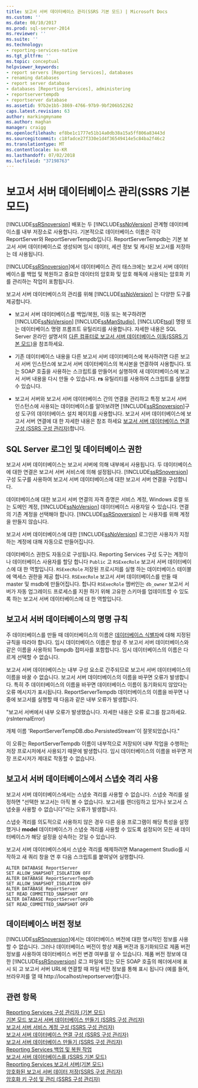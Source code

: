 ```yaml
---
title: 보고서 서버 데이터베이스 관리(SSRS 기본 모드) | Microsoft Docs
ms.custom: ''
ms.date: 08/10/2017
ms.prod: sql-server-2014
ms.reviewer: ''
ms.suite: ''
ms.technology:
- reporting-services-native
ms.tgt_pltfrm: ''
ms.topic: conceptual
helpviewer_keywords:
- report servers [Reporting Services], databases
- renaming databases
- report server database
- databases [Reporting Services], administering
- reportservertempdb
- reportserver database
ms.assetid: 97b2e1b5-3869-4766-97b9-9bf206b52262
caps.latest.revision: 63
author: markingmyname
ms.author: maghan
manager: craigg
ms.openlocfilehash: ef8be1c1777e51b14a0db38a15a5ff806a83443d
ms.sourcegitcommit: c18fadce27f330e1d4f36549414e5c84ba2f46c2
ms.translationtype: MT
ms.contentlocale: ko-KR
ms.lasthandoff: 07/02/2018
ms.locfileid: "37198763"
---
```

# <a name="administer-a-report-server-database-ssrs-native-mode"></a>보고서 서버 데이터베이스 관리(SSRS 기본 모드)
  [!INCLUDE[ssRSnoversion](../../includes/ssrsnoversion-md.md)] 배포는 두 [!INCLUDE[ssNoVersion](../../includes/ssnoversion-md.md)] 관계형 데이터베이스를 내부 저장소로 사용합니다. 기본적으로 데이터베이스 이름은 각각 ReportServer와 ReportServerTempdb입니다. ReportServerTempdb는 기본 보고서 서버 데이터베이스로 생성되며 임시 데이터, 세션 정보 및 캐시된 보고서를 저장하는 데 사용됩니다.  
  
 [!INCLUDE[ssRSnoversion](../../includes/ssrsnoversion-md.md)]에서 데이터베이스 관리 태스크에는 보고서 서버 데이터베이스를 백업 및 복원하고 중요한 데이터의 암호화 및 암호 해독에 사용되는 암호화 키를 관리하는 작업이 포함됩니다.  
  
 보고서 서버 데이터베이스의 관리를 위해 [!INCLUDE[ssNoVersion](../../includes/ssnoversion-md.md)] 는 다양한 도구를 제공합니다.  
  
-   보고서 서버 데이터베이스를 백업/복원, 이동 또는 복구하려면 [!INCLUDE[ssNoVersion](../../includes/ssnoversion-md.md)] [!INCLUDE[ssManStudio](../../includes/ssmanstudio-md.md)], [!INCLUDE[tsql](../../includes/tsql-md.md)] 명령 또는 데이터베이스 명령 프롬프트 유틸리티를 사용합니다. 자세한 내용은 SQL Server 온라인 설명서의 [다른 컴퓨터로 보고서 서버 데이터베이스 이동&#40;SSRS 기본 모드&#41;](moving-the-report-server-databases-to-another-computer-ssrs-native-mode.md)을 참조하세요.  
  
-   기존 데이터베이스 내용을 다른 보고서 서버 데이터베이스에 복사하려면 다른 보고서 서버 인스턴스에 보고서 서버 데이터베이스의 복사본을 연결하여 사용합니다. 또는 SOAP 호출을 사용하는 스크립트를 만들어서 실행하여 새 데이터베이스에 보고서 서버 내용을 다시 만들 수 있습니다. **rs** 유틸리티를 사용하여 스크립트를 실행할 수 있습니다.  
  
-   보고서 서버와 보고서 서버 데이터베이스 간의 연결을 관리하고 특정 보고서 서버 인스턴스에 사용되는 데이터베이스를 알아보려면 [!INCLUDE[ssRSnoversion](../../includes/ssrsnoversion-md.md)]구성 도구의 데이터베이스 설치 페이지를 사용합니다. 보고서 서버 데이터베이스에 보고서 서버 연결에 대 한 자세한 내용은 참조 하세요 [보고서 서버 데이터베이스 연결 구성 &#40;SSRS 구성 관리자&#41;](../../sql-server/install/configure-a-report-server-database-connection-ssrs-configuration-manager.md)합니다.  
  
## <a name="sql-server-login-and-database-permissions"></a>SQL Server 로그인 및 데이터베이스 권한  
 보고서 서버 데이터베이스는 보고서 서버에 의해 내부에서 사용됩니다. 두 데이터베이스에 대한 연결은 보고서 서버 서비스에 의해 설정됩니다. [!INCLUDE[ssRSnoversion](../../includes/ssrsnoversion-md.md)] 구성 도구를 사용하여 보고서 서버 데이터베이스에 대한 보고서 서버 연결을 구성합니다.  
  
 데이터베이스에 대한 보고서 서버 연결의 자격 증명은 서비스 계정, Windows 로컬 또는 도메인 계정, [!INCLUDE[ssNoVersion](../../includes/ssnoversion-md.md)] 데이터베이스 사용자일 수 있습니다. 연결의 기존 계정을 선택해야 합니다. [!INCLUDE[ssRSnoversion](../../includes/ssrsnoversion-md.md)] 는 사용자를 위해 계정을 만들지 않습니다.  
  
 보고서 서버 데이터베이스에 대한 [!INCLUDE[ssNoVersion](../../includes/ssnoversion-md.md)] 로그인은 사용자가 지정하는 계정에 대해 자동으로 만들어집니다.  
  
 데이터베이스 권한도 자동으로 구성됩니다. Reporting Services 구성 도구는 계정이 나 데이터베이스 사용자를 할당 합니다 `Public` 고 `RSExecRole` 보고서 서버 데이터베이스에 대 한 역할입니다. `RSExecRole` 저장된 프로시저를 실행 하는 데이터베이스 테이블에 액세스 권한을 제공 합니다. `RSExecRole` 보고서 서버 데이터베이스를 만들 때 master 및 msdb에 만들어집니다. 합니다 `RSExecRole` 멤버인는 `db_owner` 보고서 서버가 자동 업그레이드 프로세스를 지원 하기 위해 고유한 스키마를 업데이트할 수 있도록 하는 보고서 서버 데이터베이스에 대 한 역할입니다.  
  
## <a name="naming-conventions-for-the-report-server-databases"></a>보고서 서버 데이터베이스의 명명 규칙  
 주 데이터베이스를 만들 때 데이터베이스의 이름은 [데이터베이스 식별자](../../relational-databases/databases/database-identifiers.md)에 대해 지정된 규칙을 따라야 합니다. 임시 데이터베이스 이름은 항상 주 보고서 서버 데이터베이스와 같은 이름을 사용하되 Tempdb 접미사를 포함합니다. 임시 데이터베이스의 이름은 다르게 선택할 수 없습니다.  
  
 보고서 서버 데이터베이스는 내부 구성 요소로 간주되므로 보고서 서버 데이터베이스의 이름을 바꿀 수 없습니다. 보고서 서버 데이터베이스의 이름을 바꾸면 오류가 발생합니다. 특히 주 데이터베이스의 이름을 바꾸면 데이터베이스 이름이 동기화되지 않았다는 오류 메시지가 표시됩니다. ReportServerTempdb 데이터베이스의 이름을 바꾸면 나중에 보고서를 실행할 때 다음과 같은 내부 오류가 발생합니다.  
  
 "보고서 서버에서 내부 오류가 발생했습니다. 자세한 내용은 오류 로그를 참고하세요. (rsInternalError)  
  
 개체 이름 'ReportServerTempDB.dbo.PersistedStream'이 잘못되었습니다."  
  
 이 오류는 ReportServerTempdb 이름이 내부적으로 저장되어 내부 작업을 수행하는 저장 프로시저에서 사용되기 때문에 발생합니다. 임시 데이터베이스의 이름을 바꾸면 저장 프로시저가 제대로 작동할 수 없습니다.  
  
## <a name="enabling-snapshot-isolation-on-the-report-server-database"></a>보고서 서버 데이터베이스에서 스냅숏 격리 사용  
 보고서 서버 데이터베이스에서는 스냅숏 격리를 사용할 수 없습니다. 스냅숏 격리를 설정하면 "선택한 보고서는 아직 볼 수 없습니다. 보고서를 렌더링하고 있거나 보고서 스냅숏을 사용할 수 없습니다"라는 오류가 발생합니다.  
  
 스냅숏 격리를 의도적으로 사용하지 않은 경우 다른 응용 프로그램이 해당 특성을 설정했거나 **model** 데이터베이스가 스냅숏 격리를 사용할 수 있도록 설정되어 모든 새 데이터베이스가 해당 설정을 상속하는 것일 수 있습니다.  
  
 보고서 서버 데이터베이스에서 스냅숏 격리를 해제하려면 Management Studio를 시작하고 새 쿼리 창을 연 후 다음 스크립트를 붙여넣어 실행합니다.  
  
```  
ALTER DATABASE ReportServer  
SET ALLOW_SNAPSHOT_ISOLATION OFF  
ALTER DATABASE ReportServerTempdb  
SET ALLOW_SNAPSHOT_ISOLATION OFF  
ALTER DATABASE ReportServer  
SET READ_COMMITTED_SNAPSHOT OFF  
ALTER DATABASE ReportServerTempDb  
SET READ_COMMITTED_SNAPSHOT OFF  
```  
  
## <a name="about-database-versions"></a>데이터베이스 버전 정보  
 [!INCLUDE[ssRSnoversion](../../includes/ssrsnoversion-md.md)]에서는 데이터베이스 버전에 대한 명시적인 정보를 사용할 수 없습니다. 그러나 데이터베이스 버전이 항상 제품 버전과 동기화되므로 제품 버전 정보를 사용하여 데이터베이스 버전 변경 여부를 알 수 있습니다. 제품 버전 정보에 대 한 [!INCLUDE[ssRSnoversion](../../includes/ssrsnoversion-md.md)] 로그 파일에 있는 모든 SOAP 호출의 헤더에서에 표시 되 고 보고서 서버 URL에 연결할 때 파일 버전 정보를 통해 표시 됩니다 (예를 들어, 브라우저를 열 때 http://localhost/reportserver)합니다.  
  
## <a name="see-also"></a>관련 항목  
 [Reporting Services 구성 관리자 &#40;기본 모드&#41;](../../sql-server/install/reporting-services-configuration-manager-native-mode.md)   
 [기본 모드 보고서 서버 데이터베이스 만들기 &#40;SSRS 구성 관리자&#41;](../install-windows/ssrs-report-server-create-a-native-mode-report-server-database.md)   
 [보고서 서버 서비스 계정 구성 &#40;SSRS 구성 관리자&#41;](../install-windows/configure-the-report-server-service-account-ssrs-configuration-manager.md)   
 [보고서 서버 데이터베이스 연결 구성 &#40;SSRS 구성 관리자&#41;](../../sql-server/install/configure-a-report-server-database-connection-ssrs-configuration-manager.md)   
 [보고서 서버 데이터베이스 만들기 &#40;SSRS 구성 관리자&#41;](../../sql-server/install/create-a-report-server-database-ssrs-configuration-manager.md)   
 [Reporting Services 백업 및 복원 작업](../install-windows/backup-and-restore-operations-for-reporting-services.md)   
 [보고서 서버 데이터베이스를 &#40;SSRS 기본 모드&#41;](report-server-database-ssrs-native-mode.md)   
 [Reporting Services 보고서 서버&#40;기본 모드&#41;](reporting-services-report-server-native-mode.md)   
 [암호화된 보고서 서버 데이터 저장&#40;SSRS 구성 관리자&#41;](../install-windows/ssrs-encryption-keys-store-encrypted-report-server-data.md)   
 [암호화 키 구성 및 관리 &#40;SSRS 구성 관리자&#41;](../install-windows/ssrs-encryption-keys-manage-encryption-keys.md)  
  
  
